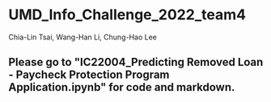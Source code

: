 # UMD_Info_Challenge_2022_team4

Chia-Lin Tsai,
Wang-Han Li,
Chung-Hao Lee


## Please go to "IC22004_Predicting Removed Loan - Paycheck Protection Program Application.ipynb" for code and markdown.

